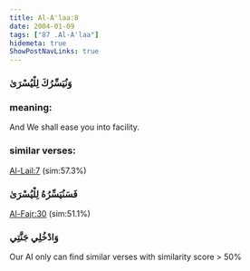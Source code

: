 ```yaml
---
title: Al-A'laa:8
date: 2004-01-09
tags: ["87 .Al-A'laa"]
hidemeta: true 
ShowPostNavLinks: true 
---
```

### وَنُيَسِّرُكَ لِلْيُسْرَىٰ
### meaning: 
And We shall ease you into facility.
### similar verses: 

[Al-Lail:7](/92/7) (sim:57.3%)

### فَسَنُيَسِّرُهُ لِلْيُسْرَىٰ

[Al-Fajr:30](/89/30) (sim:51.1%)

### وَادْخُلِي جَنَّتِي

Our AI only can find similar verses with similarity score > 50% 



